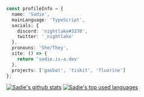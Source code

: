 <!-- ![DiscordImg](https://img.shields.io/badge/DISCORD-DevSadie%239078-blue?style=for-the-badge&logo=discord) ![Pronouns: She/They](https://img.shields.io/badge/pronouns-She%2FThey-green?style=for-the-badge)


### I’m currently working on
- @h-projects
- Proton
- My portfolio

### I’m currently learning 
- React
- TS
- Discord.PY and Python

[![Sadie's github stats](https://github-readme-stats.vercel.app/api?username=DevSadie)](https://github.com/anuraghazra/github-readme-stats)
 -->

```ts
const profileInfo = {
  name: 'Sadie',
  mainLanguage: 'TypeScript',
  socials: {
    discord: 'nightlake#3370',
    twitter: '_nightlake'
  },
  pronouns: 'She/They',
  site: () => {
    return 'sadie.is-a.dev'
  },
  projects: ['gasbot', 'tiskit', 'fluorine']
};
```

[![Sadie's github stats](https://github-readme-stats.vercel.app/api?username=night-lake&theme=dark)](https://github.com/anuraghazra/github-readme-stats)
[![Sadie's top used languages](https://github-readme-stats.vercel.app/api/top-langs?username=night-lake&theme=dark)](https://github.com/anuraghazra/github-readme-stats)
